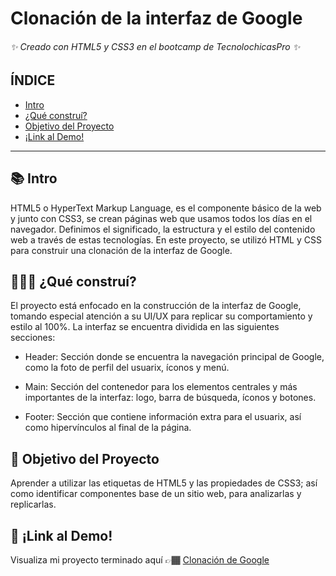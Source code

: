 # Clonación de la interfaz de Google
###### ✨ Creado con HTML5 y CSS3 en el bootcamp de TecnolochicasPro ✨

## ÍNDICE
* [Intro]()
* [¿Qué construí?]()
* [Objetivo del Proyecto]()
* [¡Link al Demo!]()

***

## 📚 Intro
HTML5 o HyperText Markup Language, es el componente básico de la web y junto con CSS3, se crean páginas web que usamos todos los días en el navegador. Definimos el significado, la estructura y el estilo del contenido web a través de estas tecnologías. 
En este proyecto, se utilizó HTML y CSS para construir una clonación de la interfaz de Google.

## 👩🏽‍💻 ¿Qué construí?
El proyecto está enfocado en la construcción de la interfaz de Google, tomando especial atención a su UI/UX para replicar su comportamiento y estilo al 100%. La interfaz se encuentra dividida en las siguientes secciones: 

* Header: Sección donde se encuentra la navegación principal de Google, como la foto de perfil del usuarix, íconos y menú. 

* Main: Sección del contenedor para los elementos centrales y más importantes de la interfaz: logo, barra de búsqueda, íconos y botones. 

* Footer: Sección que contiene información extra para el usuarix, así como hipervínculos al final de la página. 

## 🚀 Objetivo del Proyecto
Aprender a utilizar las etiquetas de HTML5 y las propiedades de CSS3; así como identificar componentes base de un sitio web, para analizarlas y replicarlas. 

## 🔗 ¡Link al Demo!
Visualiza mi proyecto terminado aquí 👉🏾 [Clonación de Google](http://mirandajaramillo.github.io/Google-Clone/)





